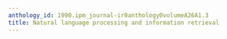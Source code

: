 ```yaml
---
anthology_id: 1990.ipm_journal-ir0anthology0volumeA26A1.3
title: Natural language processing and information retrieval
---
```

